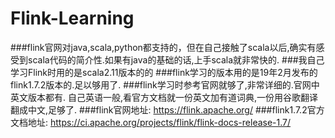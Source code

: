 # Flink-Learning

###flink官网对java,scala,python都支持的，但在自己接触了scala以后,确实有感受到scala代码的简介性.如果有java的基础的话,上手scala就非常快的.
###我自己学习Flink时用的是scala2.11版本的的
###flink学习的版本用的是19年2月发布的flink1.7.2版本的.足以够用了.
###flink学习时参考官网就够了,非常详细的.官网中英文版本都有.  自己英语一般,看官方文档就一份英文加有道词典,一份用谷歌翻译翻成中文,足够了.
###flink官网地址:   https://flink.apache.org/
###flink1.7.2官方文档地址:   https://ci.apache.org/projects/flink/flink-docs-release-1.7/


